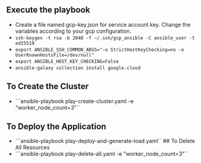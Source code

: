 ## Execute the playbook
* Create a file named gcp-key.json for service account key. Change the variables according to your gcp configuration.
* ```ssh-keygen -t rsa -b 2048 -f ~/.ssh/gcp_ansible -C ansible_user -t ed25519```
* ```export ANSIBLE_SSH_COMMON_ARGS="-o StrictHostKeyChecking=no -o UserKnownHostsFile=/dev/null"```
* ```export ANSIBLE_HOST_KEY_CHECKING=False```
* ```ansible-galaxy collection install google.cloud```
## To Create the Cluster
* ```ansible-playbook play-create-cluster.yaml -e "worker_node_count=3"``
## To Deploy the Application
* ```ansible-playbook play-deploy-and-generate-load.yaml``
## To Delete All Resources
* ```ansible-playbook play-delete-all.yaml -e "worker_node_count=3"``
